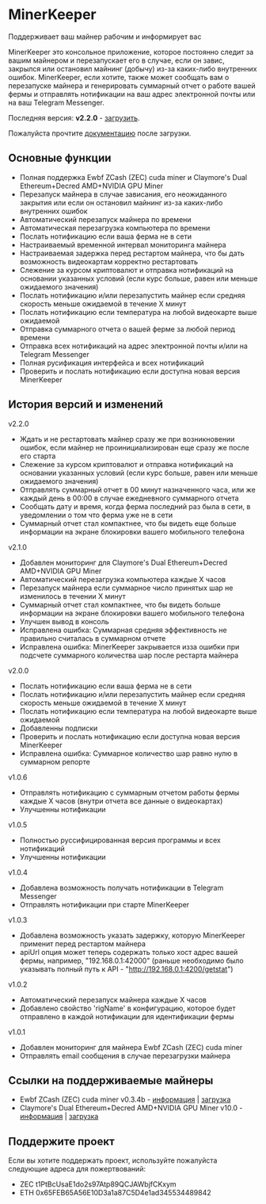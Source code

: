 # MinerKeeper
Поддерживает ваш майнер рабочим и информирует вас

MinerKeeper это консольное приложение, которое постоянно следит за вашим майнером и перезапускает его в случае, если он завис, закрылся или остановил майнинг (добычу) из-за каких-либо внутренних ошибок.
MinerKeeper, если хотите, также может сообщать вам о перезапуске майнера и генерировать суммарный отчет о работе вашей фермы и отправлять нотификации на ваш адрес электронной почты или на ваш Telegram Messenger.

Последняя версия: **v2.2.0** - [загрузить](https://github.com/anmalkov/minerkeeper/releases/download/v2.2.0/MinerKeeper.2.2.0.zip).

Пожалуйста прочтите [документацию](https://github.com/anmalkov/minerkeeper/blob/master/help_ru.md) после загрузки.


## Основные функции
* Полная поддержка Ewbf ZCash (ZEC) cuda miner и Claymore's Dual Ethereum+Decred AMD+NVIDIA GPU Miner
* Перезапуск майнера в случае зависания, его неожиданного закрытия или если он остановил майнинг из-за каких-либо внутренних ошибок
* Автоматический перезапуск майнера по времени
* Автоматическая перезагрузка компьютера по времени
* Послать нотификацию если ваша ферма не в сети
* Настраиваемый временной интервал мониторинга майнера
* Настраиваемая задержка перед рестартом майнера, что бы дать возможность видеокартам корректно рестартовать
* Слежение за курсом криптовалют и отправка нотификаций на основании указанных условий (если курс больше, равен или меньше ожидаемого значения)
* Послать нотификацию и/или перезапустить майнер если средняя скорость меньше ожидаемой в течение Х минут
* Послать нотификацию если температура на любой видеокарте выше ожидаемой
* Отправка суммарного отчета о вашей ферме за любой период времени
* Отправка всех нотификаций на адрес электронной почты и/или на Telegram Messenger
* Полная русификация интерфейса и всех нотификаций
* Проверить и послать нотификацию если доступна новая версия MinerKeeper

## История версий и изменений

v2.2.0
* Ждать и не рестартовать майнер сразу же при возникновении ошибок, если майнер не проинициализирован еще сразу же после его старта
* Слежение за курсом криптовалют и отправка нотификаций на основании указанных условий (если курс больше, равен или меньше ожидаемого значения)
* Отправлять суммарный отчет в 00 минут назначенного часа, или же каждый день в 00:00 в случае ежедневного суммарного отчета 
* Сообщать дату и время, когда ферма последний раз была в сети, в уведомлении о том что ферма уже не в сети
* Суммарный отчет стал компактнее, что бы видеть еще больше информации на экране блокировки вашего мобильного телефона

v2.1.0
* Добавлен мониторинг для Claymore's Dual Ethereum+Decred AMD+NVIDIA GPU Miner
* Автоматический перезагрузка компьютера каждые X часов
* Перезапуск майнера если суммарное число принятых шар не изменилось в течении X минут
* Суммарный отчет стал компактнее, что бы видеть больше информации на экране блокировки вашего мобильного телефона
* Улучшен вывод в консоль
* Исправлена ошибка: Суммарная средняя эффективность не правильно считалась в суммарном отчете
* Исправлена ошибка: MinerKeeper закрывается изза ошибки при подсчете суммарного количества шар после рестарта майнера

v2.0.0
* Послать нотификацию если ваша ферма не в сети
* Послать нотификацию и/или перезапустить майнер если средняя скорость меньше ожидаемой в течение Х минут
* Послать нотификацию если температура на любой видеокарте выше ожидаемой
* Добавленны подписки
* Проверить и послать нотификацию если доступна новая версия MinerKeeper
* Исправлена ошибка: Суммарное количество шар равно нулю в суммарном репорте

v1.0.6
* Отправлять нотификацию с суммарным отчетом работы фермы каждые X часов (внутри отчета все данные о видеокартах)
* Улучшенны нотификации

v1.0.5
* Полностью руссифицированная версия программы и всех нотификаций
* Улучшенны нотификации

v1.0.4
* Добавлена возможность получать нотификации в Telegram Messenger
* Отправлять нотификации при старте MinerKeeper

v1.0.3
* Добавлена возможность указать задержку, которую MinerKeeper применит перед рестартом майнера
* apiUrl опция может теперь содержать только хост адрес вашей фермы, например, "192.168.0.1:42000" (раньше необходимо было указывать полный путь к API - "http://192.168.0.1:4200/getstat")

v1.0.2
* Автоматический перезапуск майнера каждые X часов
* Добавлено свойство 'rigName' в конфигурацию, которое будет отправлено в каждой нотификации для идентификации фермы

v1.0.1
* Добавлен мониторинг для майнера Ewbf ZCash (ZEC) cuda miner
* Отправлять email сообщения в случае перезагрузки майнера


## Ссылки на поддерживаемые майнеры

* Ewbf ZCash (ZEC) cuda miner v0.3.4b - [информация](https://github.com/nanopool/ewbf-miner) | [загрузка](https://github.com/nanopool/ewbf-miner/releases/download/v0.3.4b/Zec.miner.0.3.4b.zip)
* Claymore's Dual Ethereum+Decred AMD+NVIDIA GPU Miner v10.0 - [информация](https://github.com/nanopool/Claymore-Dual-Miner) | [загрузка](https://github.com/nanopool/Claymore-Dual-Miner/releases/download/v10.0/Claymore.s.Dual.Ethereum.Decred_Siacoin_Lbry_Pascal.AMD.NVIDIA.GPU.Miner.v10.0.zip)



## Поддержите проект

Если вы хотите поддержать проект, используйте пожалуйста следующие адреса для пожертвований:
* ZEC t1PtBcUsaE1do2s97Atp89QCJAWbjfCKxym
* ETH 0x65FEB65A56E10D3a1a87C5D4e1ad345534489842
